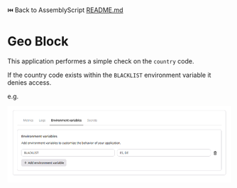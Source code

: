 ⏮️ Back to AssemblyScript [README.md](../../README.md)

# Geo Block

This application performes a simple check on the `country` code.

If the country code exists within the `BLACKLIST` environment variable it denies access.

e.g.

![env_vars](env-vars.png)
